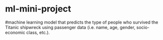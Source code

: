# ml-mini-project
#machine learning model that predicts the type of people who survived the Titanic
shipwreck using passenger data (i.e. name, age, gender, socio-economic class, etc.).
